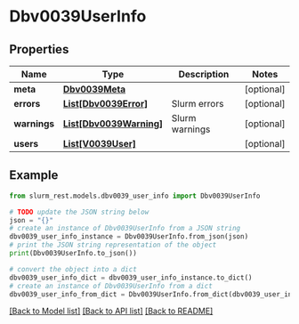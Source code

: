 # Dbv0039UserInfo


## Properties

Name | Type | Description | Notes
------------ | ------------- | ------------- | -------------
**meta** | [**Dbv0039Meta**](Dbv0039Meta.md) |  | [optional] 
**errors** | [**List[Dbv0039Error]**](Dbv0039Error.md) | Slurm errors | [optional] 
**warnings** | [**List[Dbv0039Warning]**](Dbv0039Warning.md) | Slurm warnings | [optional] 
**users** | [**List[V0039User]**](V0039User.md) |  | [optional] 

## Example

```python
from slurm_rest.models.dbv0039_user_info import Dbv0039UserInfo

# TODO update the JSON string below
json = "{}"
# create an instance of Dbv0039UserInfo from a JSON string
dbv0039_user_info_instance = Dbv0039UserInfo.from_json(json)
# print the JSON string representation of the object
print(Dbv0039UserInfo.to_json())

# convert the object into a dict
dbv0039_user_info_dict = dbv0039_user_info_instance.to_dict()
# create an instance of Dbv0039UserInfo from a dict
dbv0039_user_info_from_dict = Dbv0039UserInfo.from_dict(dbv0039_user_info_dict)
```
[[Back to Model list]](../README.md#documentation-for-models) [[Back to API list]](../README.md#documentation-for-api-endpoints) [[Back to README]](../README.md)


